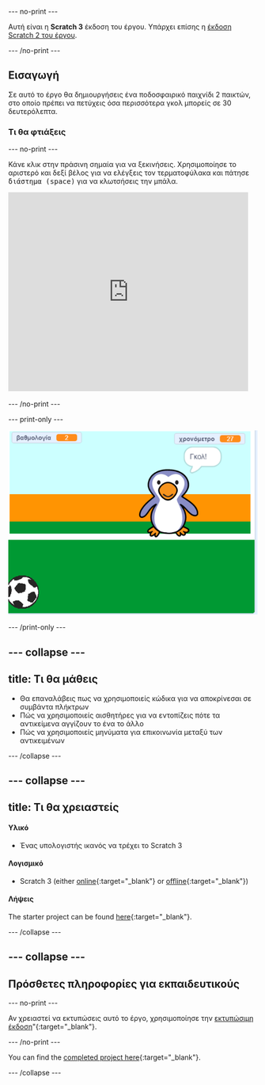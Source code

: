 --- no-print ---

Αυτή είναι η **Scratch 3** έκδοση του έργου. Υπάρχει επίσης η [έκδοση Scratch 2 του έργου](https://projects.raspberrypi.org/en/projects/beat-the-goalie-scratch2).

--- /no-print ---

## Εισαγωγή

Σε αυτό το έργο θα δημιουργήσεις ένα ποδοσφαιρικό παιχνίδι 2 παικτών, στο οποίο πρέπει να πετύχεις όσα περισσότερα γκολ μπορείς σε 30 δευτερόλεπτα.

### Τι θα φτιάξεις

--- no-print ---

Κάνε κλικ στην πράσινη σημαία για να ξεκινήσεις. Χρησιμοποίησε το αριστερό και δεξί βέλος για να ελέγξεις τον τερματοφύλακα και πάτησε <kbd>διάστημα (space)</kbd> για να κλωτσήσεις την μπάλα.

<div class="scratch-preview">
  <iframe allowtransparency="true" width="485" height="402" src="https://scratch.mit.edu/projects/embed/285942132/?autostart=false" frameborder="0" scrolling="no"></iframe>
</div>

--- /no-print ---

--- print-only ---

![στιγμιότυπο οθόνης παιχνιδιού](images/goalie-final.png)

--- /print-only ---

--- collapse ---
---
title: Τι θα μάθεις
---

- Θα επαναλάβεις πως να χρησιμοποιείς κώδικα για να αποκρίνεσαι σε συμβάντα πλήκτρων
- Πώς να χρησιμοποιείς αισθητήρες για να εντοπίζεις πότε τα αντικείμενα αγγίζουν το ένα το άλλο
- Πώς να χρησιμοποιείς μηνύματα για επικοινωνία μεταξύ των αντικειμένων

--- /collapse ---

--- collapse ---
---
title: Τι θα χρειαστείς
---

#### Υλικό

+ Ένας υπολογιστής ικανός να τρέχει το Scratch 3

#### Λογισμικό

+ Scratch 3 (either [online](https://rpf.io/scratchon){:target="_blank"} or [offline](https://rpf.io/scratchoff){:target="_blank"})

#### Λήψεις

The starter project can be found [here](https://rpf.io/p/en/beat-the-goalie-go){:target="_blank"}.

--- /collapse ---

--- collapse ---
---
Πρόσθετες πληροφορίες για εκπαιδευτικούς
---

--- no-print ---

Αν χρειαστεί να εκτυπώσεις αυτό το έργο, χρησιμοποίησε την [εκτυπώσιμη έκδοση](https://projects.raspberrypi.org/en/projects/beat-the-goalie/print)"{:target="_blank"}.

--- /no-print ---

You can find the [completed project here](https://rpf.io/p/en/beat-the-goalie-get){:target="_blank"}.

--- /collapse ---
